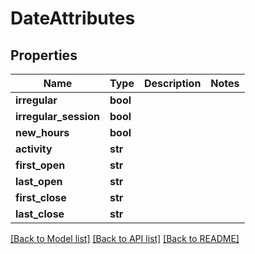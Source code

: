 # DateAttributes

## Properties
Name | Type | Description | Notes
------------ | ------------- | ------------- | -------------
**irregular** | **bool** |  | 
**irregular_session** | **bool** |  | 
**new_hours** | **bool** |  | 
**activity** | **str** |  | 
**first_open** | **str** |  | 
**last_open** | **str** |  | 
**first_close** | **str** |  | 
**last_close** | **str** |  | 

[[Back to Model list]](../README.md#documentation-for-models) [[Back to API list]](../README.md#documentation-for-api-endpoints) [[Back to README]](../README.md)


